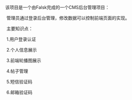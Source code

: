 该项目是一个由Falsk完成的一个CMS后台管理项目：

​	管理员通过登录后台管理，修改数据可以控制前端页面的实现。

​	主要知识点：

​		1.用户登录认证

​		2.个人信息展示

​		3.前端轮播图展示

​		4.帖子管理

​		5.短信验证码

​		6.邮箱验证码
